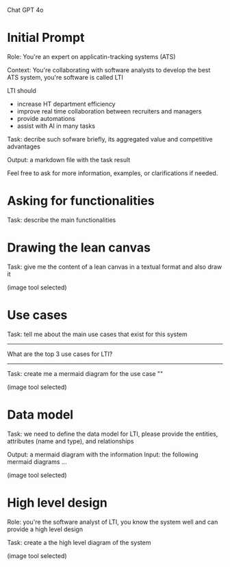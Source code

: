 Chat GPT 4o

# Initial Prompt

Role: You're an expert on applicatin-tracking systems (ATS)

Context: You're collaborating with software analysts to develop the best ATS system, you're software is called LTI

LTI should

- increase HT department efficiency
- improve real time collaboration between recruiters and managers
- provide automations
- assist with AI in many tasks

Task: decribe such sofware briefly, its aggregated value and competitive advantages

Output: a markdown file with the task result

Feel free to ask for more information, examples, or clarifications if needed.

# Asking for functionalities

Task: describe the main functionalities

# Drawing the lean canvas

Task: give me the content of a lean canvas in a textual format and also draw it

(image tool selected)

# Use cases

Task: tell me about the main use cases that exist for this system

---

What are the top 3 use cases for LTI?

---

Task: create me a mermaid diagram for the use case "<name of the use case>"

(image tool selected)

# Data model

Task: we need to define the data model for LTI, please provide the entities, attributes (name and type), and relationships

Output: a mermaid diagram with the information
Input: the following mermaid diagrams
...

(image tool selected)

# High level design

Role: you're the software analyst of LTI, you know the system well and can provide a high level design

Task: create a the high level diagram of the system

(image tool selected)
